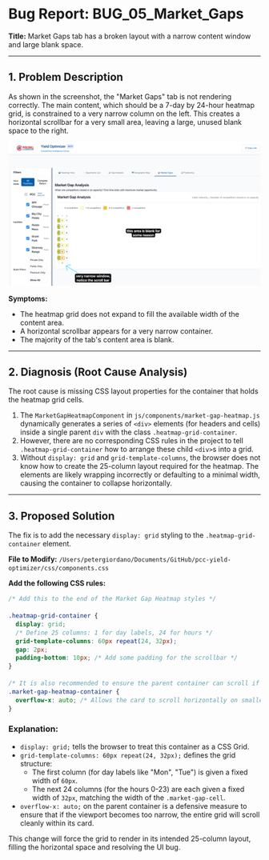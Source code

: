 
# Bug Report: BUG_05_Market_Gaps

**Title:** Market Gaps tab has a broken layout with a narrow content window and large blank space.

---

## 1. Problem Description

As shown in the screenshot, the "Market Gaps" tab is not rendering correctly. The main content, which should be a 7-day by 24-hour heatmap grid, is constrained to a very narrow column on the left. This creates a horizontal scrollbar for a very small area, leaving a large, unused blank space to the right.

![Bug Screenshot](.gemini-clipboard/clipboard-1759885520980.png)

**Symptoms:**
- The heatmap grid does not expand to fill the available width of the content area.
- A horizontal scrollbar appears for a very narrow container.
- The majority of the tab's content area is blank.

---

## 2. Diagnosis (Root Cause Analysis)

The root cause is missing CSS layout properties for the container that holds the heatmap grid cells.

1.  The `MarketGapHeatmapComponent` in `js/components/market-gap-heatmap.js` dynamically generates a series of `<div>` elements (for headers and cells) inside a single parent `div` with the class `.heatmap-grid-container`.
2.  However, there are no corresponding CSS rules in the project to tell `.heatmap-grid-container` how to arrange these child `<div>`s into a grid.
3.  Without `display: grid` and `grid-template-columns`, the browser does not know how to create the 25-column layout required for the heatmap. The elements are likely wrapping incorrectly or defaulting to a minimal width, causing the container to collapse horizontally.

---

## 3. Proposed Solution

The fix is to add the necessary `display: grid` styling to the `.heatmap-grid-container` element.

**File to Modify:** `/Users/petergiordano/Documents/GitHub/pcc-yield-optimizer/css/components.css`

**Add the following CSS rules:**

```css
/* Add this to the end of the Market Gap Heatmap styles */

.heatmap-grid-container {
  display: grid;
  /* Define 25 columns: 1 for day labels, 24 for hours */
  grid-template-columns: 60px repeat(24, 32px);
  gap: 2px;
  padding-bottom: 10px; /* Add some padding for the scrollbar */
}

/* It is also recommended to ensure the parent container can scroll if needed */
.market-gap-heatmap-container {
  overflow-x: auto; /* Allows the card to scroll horizontally on smaller screens */
}
```

### Explanation:

*   `display: grid;` tells the browser to treat this container as a CSS Grid.
*   `grid-template-columns: 60px repeat(24, 32px);` defines the grid structure:
    *   The first column (for day labels like "Mon", "Tue") is given a fixed width of `60px`.
    *   The next 24 columns (for the hours 0-23) are each given a fixed width of `32px`, matching the width of the `.market-gap-cell`.
*   `overflow-x: auto;` on the parent container is a defensive measure to ensure that if the viewport becomes too narrow, the entire grid will scroll cleanly within its card.

This change will force the grid to render in its intended 25-column layout, filling the horizontal space and resolving the UI bug.
